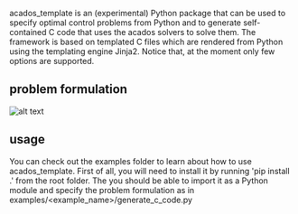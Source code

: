 acados_template is an (experimental) Python package that can be used to specify optimal control problems from Python and to generate self-contained C code that uses the acados solvers to solve them. The framework is based on templated C files which are rendered from Python using the templating engine Jinja2. Notice that, at the moment only few options are supported. 
## problem formulation 

![alt text](https://github.com/zanellia/acados/blob/master/interfaces/acados_template/docs/acados_template_docs-crop.png)

## usage
You can check out the examples folder to learn about  how to use acados_template. First of all, you will need to install it by running 'pip install .' from the root folder. The you should be able to import it as a Python module and specify the problem formulation as in examples/<example_name>/generate_c_code.py
